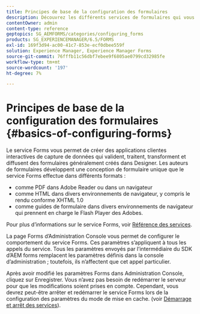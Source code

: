 ```yaml
---
title: Principes de base de la configuration des formulaires
description: Découvrez les différents services de formulaires qui vous aident à créer des applications de capture de données interactives.
contentOwner: admin
content-type: reference
geptopics: SG_AEMFORMS/categories/configuring_forms
products: SG_EXPERIENCEMANAGER/6.5/FORMS
exl-id: 169f3d94-ac00-41c7-853e-ecf0dbee559f
solution: Experience Manager, Experience Manager Forms
source-git-commit: 76fffb11c56dbf7ebee9f6805ae0799cd32985fe
workflow-type: tm+mt
source-wordcount: '197'
ht-degree: 7%

---
```


# Principes de base de la configuration des formulaires {#basics-of-configuring-forms}

Le service Forms vous permet de créer des applications clientes interactives de capture de données qui valident, traitent, transforment et diffusent des formulaires généralement créés dans Designer. Les auteurs de formulaires développent une conception de formulaire unique que le service Forms effectue dans différents formats :

* comme PDF dans Adobe Reader ou dans un navigateur
* comme HTML dans divers environnements de navigateur, y compris le rendu conforme XHTML 1.0
* comme guides de formulaire dans divers environnements de navigateur qui prennent en charge le Flash Player des Adobes.

Pour plus d’informations sur le service Forms, voir [Référence des services](https://help.adobe.com/fr_FR/livecycle/11.0/Services/index.html).

La page Forms d’Administration Console vous permet de configurer le comportement du service Forms. Ces paramètres s’appliquent à tous les appels du service. Tous les paramètres envoyés par l’intermédiaire du SDK d’AEM forms remplacent les paramètres définis dans la console d’administration ; toutefois, ils n’affectent que cet appel particulier.

Après avoir modifié les paramètres Forms dans Administration Console, cliquez sur Enregistrer. Vous n’avez pas besoin de redémarrer le serveur pour que les modifications soient prises en compte. Cependant, vous devrez peut-être arrêter et redémarrer le service Forms lors de la configuration des paramètres du mode de mise en cache. (voir [Démarrage et arrêt des services](/help/forms/using/admin-help/starting-stopping-services.md#starting-and-stopping-services)).
